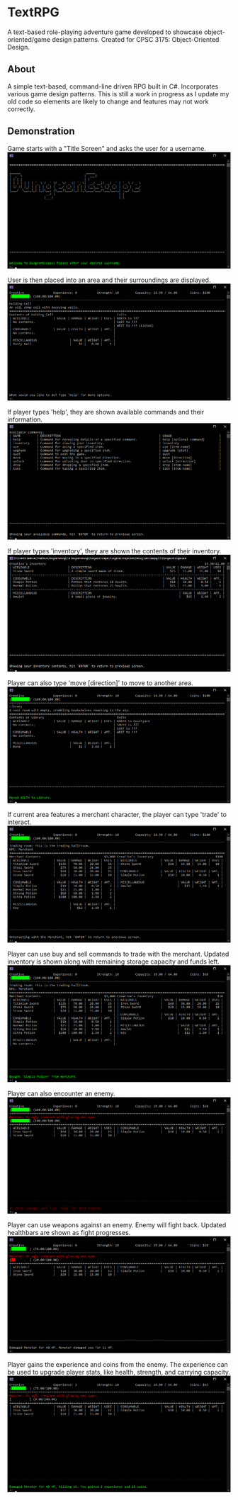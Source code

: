 # TextRPG
A text-based role-playing adventure game developed to showcase object-oriented/game design patterns. Created for CPSC 3175: Object-Oriented Design.

## About
A simple text-based, command-line driven RPG built in C#. Incorporates various game design patterns.
This is still a work in progress as I update my old code so elements are likely to change and features may not work correctly.

## Demonstration
Game starts with a "Title Screen" and asks the user for a username.
![Title Screen](screenshots/titleView.png?raw=true)

User is then placed into an area and their surroundings are displayed.
![Area Screen](screenshots/areaView.png?raw=true)

If player types 'help', they are shown available commands and their information.
![Help Screen](screenshots/helpView.png?raw=true)

If player types 'inventory', they are shown the contents of their inventory.
![Inventory Screen](screenshots/inventoryView.png?raw=true)

Player can also type 'move [direction]' to move to another area.
![Move Screen](screenshots/moveView.png?raw=true)

If current area features a merchant character, the player can type 'trade' to interact.
![Trade Screen](screenshots/tradingView.png?raw=true)

Player can use buy and sell commands to trade with the merchant.
Updated inventory is shown along with remaining storage capacity and funds left.
![Buy Screen](screenshots/tradingView2.png?raw=true)

Player can also encounter an enemy.
![Fighting Screen](screenshots/fightingView.png?raw=true)

Player can use weapons against an enemy. Enemy will fight back.
Updated healthbars are shown as fight progresses.
![Healthbar Screen](screenshots/fightingView1.png?raw=true)

Player gains the experience and coins from the enemy.
The experience can be used to upgrade player stats, like health, strength, and carrying capacity.
![Victor Screen](screenshots/fightingView2.png?raw=true)
